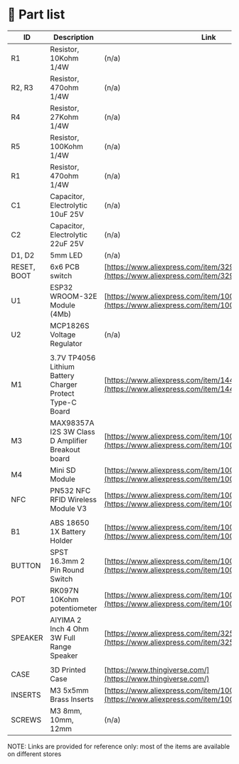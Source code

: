 # :wrench: Part list

| ID | Description | Link | 
|--|--|--|
| R1 | Resistor, 10Kohm 1/4W | (n/a)
| R2, R3 | Resistor, 470ohm 1/4W | (n/a)
| R4 | Resistor, 27Kohm 1/4W | (n/a)
| R5 | Resistor, 100Kohm 1/4W | (n/a)
| R1 | Resistor, 470ohm 1/4W | (n/a)
| C1 | Capacitor, Electrolytic 10uF 25V | (n/a)
| C2 | Capacitor, Electrolytic 22uF 25V | (n/a)
| D1, D2 | 5mm LED | (n/a)
| RESET, BOOT | 6x6 PCB switch | [https://www.aliexpress.com/item/32960657626.htm](https://www.aliexpress.com/item/32960657626.htm)
| U1 | ESP32 WROOM-32E Module (4Mb) | [https://www.aliexpress.com/item/1005002032158386.html](https://www.aliexpress.com/item/1005002032158386.html)
| U2 | MCP1826S Voltage Regulator | (n/a)
||||
| M1 | 3.7V TP4056 Lithium Battery Charger Protect Type-C Board | [https://www.aliexpress.com/item/1445006612.html](https://www.aliexpress.com/item/1445006612.html)
| M3 | MAX98357A I2S 3W Class D Amplifier Breakout board | [https://www.aliexpress.com/item/1005006209483760.html](https://www.aliexpress.com/item/1005006209483760.html)
| M4 | Mini SD Module | [https://www.aliexpress.com/item/1005001861949506.html](https://www.aliexpress.com/item/1005001861949506.html)
| NFC | PN532 NFC RFID Wireless Module V3 | [https://www.aliexpress.com/item/1005001792108376.html](https://www.aliexpress.com/item/1005001792108376.html)
||||
| B1 | ABS 18650 1X Battery Holder | [https://www.aliexpress.com/item/1005001991113047.html](https://www.aliexpress.com/item/1005001991113047.html)
| BUTTON | SPST 16.3mm 2 Pin Round Switch  | [https://www.aliexpress.com/item/1005002032158386.html](https://www.aliexpress.com/item/1005005559022429.html)
| POT | RK097N 10Kohm potentiometer  | [https://www.aliexpress.com/item/1005001417073667.html](https://www.aliexpress.com/item/1005001417073667.html)
| SPEAKER | AIYIMA 2 Inch 4 Ohm 3W Full Range Speaker | [https://www.aliexpress.com/item/32593991938.html](https://www.aliexpress.com/item/32593991938.html)
||||
| CASE | 3D Printed Case | [https://www.thingiverse.com/](https://www.thingiverse.com/)
| INSERTS | M3 5x5mm Brass Inserts  | [https://www.aliexpress.com/item/1005003582355741.html](https://www.aliexpress.com/item/1005003582355741.html)
| SCREWS | M3 8mm, 10mm, 12mm | (n/a)

NOTE: Links are provided for reference only: most of the items are available on different stores
